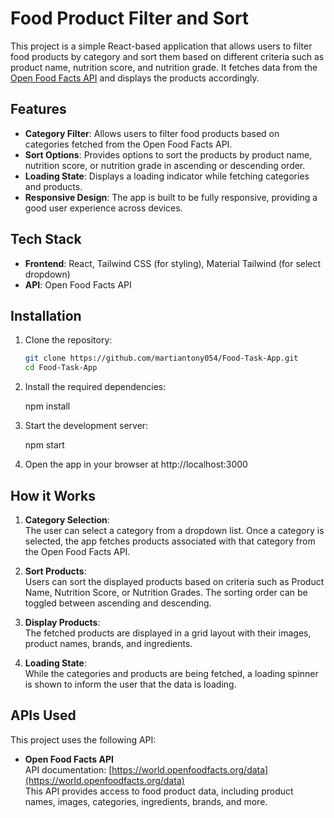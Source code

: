 # Food Product Filter and Sort

This project is a simple React-based application that allows users to filter food products by category and sort them based on different criteria such as product name, nutrition score, and nutrition grade. It fetches data from the [Open Food Facts API](https://world.openfoodfacts.org/) and displays the products accordingly.

## Features

- **Category Filter**: Allows users to filter food products based on categories fetched from the Open Food Facts API.
- **Sort Options**: Provides options to sort the products by product name, nutrition score, or nutrition grade in ascending or descending order.
- **Loading State**: Displays a loading indicator while fetching categories and products.
- **Responsive Design**: The app is built to be fully responsive, providing a good user experience across devices.

## Tech Stack

- **Frontend**: React, Tailwind CSS (for styling), Material Tailwind (for select dropdown)
- **API**: Open Food Facts API

## Installation

1. Clone the repository:

   ```bash
   git clone https://github.com/martiantony054/Food-Task-App.git
   cd Food-Task-App
2. Install the required dependencies:

   npm install

3. Start the development server:

   npm start

4. Open the app in your browser at http://localhost:3000

## How it Works

1. **Category Selection**:  
   The user can select a category from a dropdown list. Once a category is selected, the app fetches products associated with that category from the Open Food Facts API.
   
2. **Sort Products**:  
   Users can sort the displayed products based on criteria such as Product Name, Nutrition Score, or Nutrition Grades. The sorting order can be toggled between ascending and descending.

3. **Display Products**:  
   The fetched products are displayed in a grid layout with their images, product names, brands, and ingredients.

4. **Loading State**:  
   While the categories and products are being fetched, a loading spinner is shown to inform the user that the data is loading.

## APIs Used

This project uses the following API:

- **Open Food Facts API**  
  API documentation: [https://world.openfoodfacts.org/data](https://world.openfoodfacts.org/data)  
  This API provides access to food product data, including product names, images, categories, ingredients, brands, and more.

